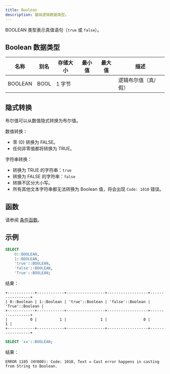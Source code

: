 ```yaml
---
title: Boolean
description: 基础逻辑数据类型。
---
```


BOOLEAN 类型表示真值语句（`true` 或 `false`）。

## Boolean 数据类型

| 名称    | 别名 | 存储大小 | 最小值 | 最大值 | 描述                   |
|---------|---------|--------------|-----------|-----------|------------------------------|
| BOOLEAN | BOOL    | 1 字节       |           |           | 逻辑布尔值（真/假）          |

## 隐式转换

布尔值可以从数值隐式转换为布尔值。

数值转换：
* 零 (0) 转换为 FALSE。
* 任何非零值都将转换为 TRUE。

字符串转换：
* 转换为 TRUE 的字符串：`true`
* 转换为 FALSE 的字符串：`false`
* 转换不区分大小写。
* 所有其他文本字符串都无法转换为 Boolean 值，将会出现 `Code: 1010` 错误。

## 函数

请参阅 [条件函数](/sql/sql-functions/conditional-functions/)。

## 示例

```sql
SELECT 
    0::BOOLEAN, 
    1::BOOLEAN, 
    'true'::BOOLEAN, 
    'false'::BOOLEAN, 
    'True'::BOOLEAN;
```

结果：
```
+------------+------------+-----------------+------------------+-----------------+
| 0::Boolean | 1::Boolean | 'true'::Boolean | 'false'::Boolean | 'True'::Boolean |
+------------+------------+-----------------+------------------+-----------------+
|          0 |          1 |               1 |                0 |               1 |
+------------+------------+-----------------+------------------+-----------------+
```
```sql
SELECT 'xx'::BOOLEAN;
```
结果：
```
ERROR 1105 (HY000): Code: 1010, Text = Cast error happens in casting from String to Boolean.
```